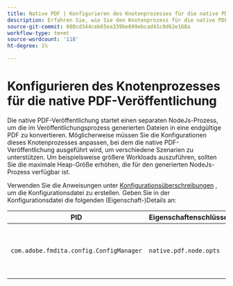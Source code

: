 ```yaml
---
title: Native PDF | Konfigurieren des Knotenprozesses für die native PDF-Veröffentlichung
description: Erfahren Sie, wie Sie den Knotenprozess für die native PDF-Veröffentlichung konfigurieren.
source-git-commit: 880cd344ceb65ea339be699ebcad41c0d62e168a
workflow-type: tm+mt
source-wordcount: '118'
ht-degree: 1%

---
```


# Konfigurieren des Knotenprozesses für die native PDF-Veröffentlichung

Die native PDF-Veröffentlichung startet einen separaten NodeJs-Prozess, um die im Veröffentlichungsprozess generierten Dateien in eine endgültige PDF zu konvertieren. Möglicherweise müssen Sie die Konfigurationen dieses Knotenprozesses anpassen, bei dem die native PDF-Veröffentlichung ausgeführt wird, um verschiedene Szenarien zu unterstützen. Um beispielsweise größere Workloads auszuführen, sollten Sie die maximale Heap-Größe erhöhen, die für den generierten NodeJs-Prozess verfügbar ist.

Verwenden Sie die Anweisungen unter [Konfigurationsüberschreibungen](../cs-install-guide/download-install-additional-config-override.md) , um die Konfigurationsdatei zu erstellen. Geben Sie in der Konfigurationsdatei die folgenden (Eigenschaft-)Details an:

| PID | Eigenschaftenschlüssel | Eigenschaftswert |
|---|---|---|
| `com.adobe.fmdita.config.ConfigManager` | `native.pdf.node.opts` | Zeichenfolgenwert zum Festlegen eines beliebigen Standards `NODE_OPTIONS`.<BR> Standardwert: &quot;&quot; |
